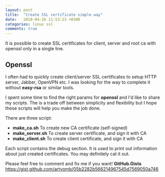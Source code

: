 ```yaml
---
layout: post
title:  "Create SSL certificate simple way"
date:   2018-04-26 11:53:23 +0300
categories: linux ssl
comments: true
---
```


It is possible to create SSL certificates for client, server and root ca with openssl only in a single line.

## Openssl
I often had to quickly create client/server SSL certificates to setup HTTP server, Jabber, OpenVPN etc.
I was looking for the way to complete it without **easy-rsa** or similar tools.  

I spent some time to find the right params for **openssl** and I'd like to share my scripts. 
The is a trade off between simplicity and flexibility but I hope these scripts will help you make the job done.

There are three script:  
- **make_ca.sh**
  To create new CA certificate (self-signed)
- **make_server.sh** 
  To create server certificate, and sign it with CA
- **make_client.sh**
  To create client certificate, and sign it with CA
  
Each script contains the debug section. It is used to print out information about just created certificates. 
You may definitely cat it out.

Please feel free to comment and fix me if you want!
**GitHub.Gists** <https://gist.github.com/artyomb/05b2282b566214967545d7569050a746>

<script src="https://gist.github.com/artyomb/05b2282b566214967545d7569050a746.js"></script>